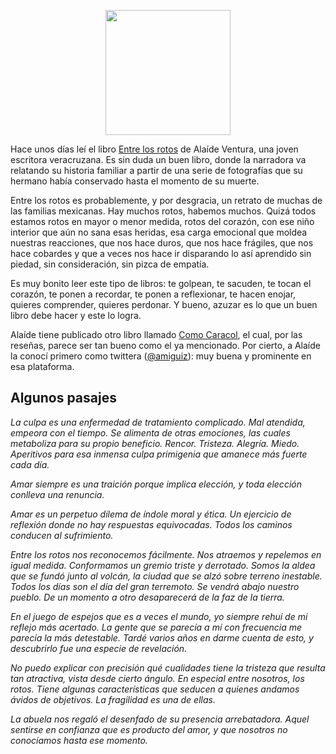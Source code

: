 <!--
.. title: Entre los rotos
.. slug: entre-los-rotos
.. date: 2022-07-28 21:30:00 UTC-05:00
.. tags: favoritos, escritoras-mexicanas, literatura-mexicana
.. category: 
.. link: 
.. description: 
.. type: text
-->

<p style="text-align: center;">
<img src="https://i.gr-assets.com/images/S/compressed.photo.goodreads.com/books/1572260325l/53031096._SX318_SY475_.jpg" width="200px">
</p>

Hace unos días leí el libro [Entre los rotos](https://www.amazon.com.mx/Entre-rotos-Alaide-Ventura-Medina/dp/6073185952/ref=sr_1_1?__mk_es_MX=%C3%85M%C3%85%C5%BD%C3%95%C3%91&crid=NBY40OLAXDYR&keywords=entre+los+rotos&qid=1659062228&sprefix=entre+los+rotos%2Caps%2C145&sr=8-1) de Alaíde Ventura, una joven escritora veracruzana. Es sin duda un buen libro, donde la narradora va relatando su historia familiar a partir de una serie de fotografías que su hermano había conservado hasta el momento de su muerte.

Entre los rotos es probablemente, y por desgracia, un retrato de muchas de las familias mexicanas. Hay muchos rotos, habemos muchos. Quizá todos estamos rotos en mayor o menor medida, rotos del corazón, con ese niño interior que aún no sana esas heridas, esa carga emocional que moldea nuestras reacciones, que nos hace duros, que nos hace frágiles, que nos hace cobardes y que a veces nos hace ir disparando lo así aprendido sin piedad, sin consideración, sin pizca de empatía.

Es muy bonito leer este tipo de libros: te golpean, te sacuden, te tocan el corazón, te ponen a recordar, te ponen a reflexionar, te hacen enojar, quieres comprender, quieres perdonar. Y bueno, azuzar es lo que un buen libro debe hacer y este lo logra.

Alaíde tiene publicado otro libro llamado [Como Caracol](https://www.amazon.com.mx/caracol-Angular-Ala%C3%ADde-Ventura-Medina-ebook/dp/B07S8281H8/ref=sr_1_1?keywords=como+caracol&qid=1659062265&sprefix=como+carac%2Caps%2C165&sr=8-1), el cual, por las reseñas, parece ser tan bueno como el ya mencionado. Por cierto, a Alaíde la conocí primero como twittera ([@amiguiz](https://twitter.com/amiguiz)): muy buena y prominente en esa plataforma.

## Algunos pasajes

*La culpa es una enfermedad de tratamiento complicado. Mal atendida, empeora con el tiempo. Se alimenta de otras emociones, las cuales metaboliza para su propio beneficio. Rencor. Tristeza. Alegría. Miedo. Aperitivos para esa inmensa culpa primigenia que amanece más fuerte cada día.*

*Amar siempre es una traición porque implica elección, y toda elección conlleva una renuncia.*

*Amar es un perpetuo dilema de índole moral y ética. Un ejercicio de reflexión donde no hay respuestas equivocadas. Todos los caminos conducen al sufrimiento.*

*Entre los rotos nos reconocemos fácilmente. Nos atraemos y repelemos en igual medida. Conformamos un gremio triste y derrotado. Somos la aldea que se fundó junto al volcán, la ciudad que se alzó sobre terreno inestable. Todos los días son el día del gran terremoto. Se vendrá abajo nuestro pueblo. De un momento a otro desaparecerá de la faz de la tierra.*

*En el juego de espejos que es a veces el mundo, yo siempre rehuí de mi reflejo más acertado. La gente que se parecía a mí con frecuencia me parecía la más detestable. Tardé varios años en darme cuenta de esto, y descubrirlo fue una especie de revelación.*

*No puedo explicar con precisión qué cualidades tiene la tristeza que resulta tan atractiva, vista desde cierto ángulo. En especial entre nosotros, los rotos. Tiene algunas características que seducen a quienes andamos ávidos de objetivos. La fragilidad es una de ellas.*

*La abuela nos regaló el desenfado de su presencia arrebatadora. Aquel sentirse en confianza que es producto del amor, y que nosotros no conocíamos hasta ese momento.*

